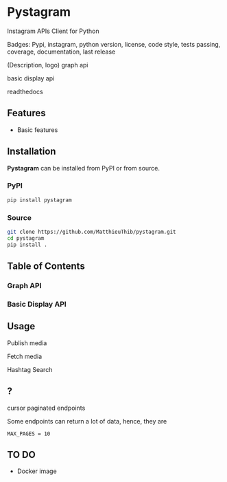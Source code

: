 # Pystagram
Instagram APIs Client for Python

Badges: Pypi, instagram, python version, license, code style, tests passing, coverage, documentation, last release

(Description, logo)
graph api

basic display api

readthedocs

## Features
- Basic features

## Installation
**Pystagram** can be installed from PyPI or from source.

### PyPI
```bash
pip install pystagram
```

### Source
```bash
git clone https://github.com/MatthieuThib/pystagram.git
cd pystagram
pip install .
```
## Table of Contents

### Graph API

### Basic Display API

## Usage

Publish media

Fetch media

Hashtag Search


## ?

cursor paginated endpoints

Some endpoints can return a lot of data, hence, they are
```
MAX_PAGES = 10
```


## TO DO
- Docker image








